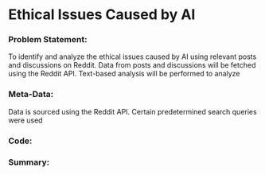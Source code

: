 # Ethical Issues Caused by AI

### Problem Statement:
To identify and analyze the ethical issues caused by AI using relevant posts and discussions on Reddit.
Data from posts and discussions will be fetched using the Reddit API.
Text-based analysis will be performed to analyze 

### Meta-Data:
Data is sourced using the Reddit API. Certain predetermined search queries were used 

### Code:

### Summary:
